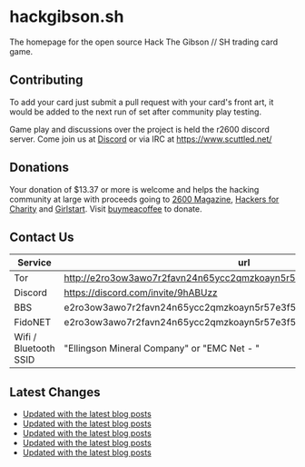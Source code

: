 # hackgibson.sh
The homepage for the open source Hack The Gibson // SH trading card game.


## Contributing

To add your card just submit a pull request with your card's front art, it would be added to the next run of set after community play testing.

Game play and discussions over the project is held the r2600 discord server. Come join us at [Discord](https://discord.com/invite/9hABUzz) or via IRC at https://www.scuttled.net/


## Donations

Your donation of $13.37 or more is welcome and helps the hacking community at large with proceeds going to [2600 Magazine](https://2600.com/), [Hackers for Charity](https://hackersforcharity.org) and [Girlstart](https://girlstart.org).  Visit [buymeacoffee](https://www.buymeacoffee.com/hackgibson.sh) to donate.


## Contact Us

Service | url
-|-
Tor | http://e2ro3ow3awo7r2favn24n65ycc2qmzkoayn5r57e3f56nvjwdcgg32ad.onion
Discord | https://discord.com/invite/9hABUzz
BBS | e2ro3ow3awo7r2favn24n65ycc2qmzkoayn5r57e3f56nvjwdcgg32ad.onion:23
FidoNET | e2ro3ow3awo7r2favn24n65ycc2qmzkoayn5r57e3f56nvjwdcgg32ad.onion:24554
Wifi / Bluetooth SSID | "Ellingson Mineral Company" or "EMC Net - <fidonet address>"

## Latest Changes
<!-- BLOG-POST-LIST:START -->
- [Updated with the latest blog posts](https://github.com/DFW2600/hackgibson.sh/commit/ee5e8ca324eae46e6acd20b60da0268aea978f0c)
- [Updated with the latest blog posts](https://github.com/DFW2600/hackgibson.sh/commit/7ffdabb3af831dce33bfb7b777130332e7b6ae42)
- [Updated with the latest blog posts](https://github.com/DFW2600/hackgibson.sh/commit/e1d4e4054909fdbf14ba974917e1343fae8aa1c6)
- [Updated with the latest blog posts](https://github.com/DFW2600/hackgibson.sh/commit/6d90a575f8300c7834aa2cf9dfc5778a9a3552d3)
- [Updated with the latest blog posts](https://github.com/DFW2600/hackgibson.sh/commit/a293ca551c17f9beac278c7bccdeaeb8c26c7848)
<!-- BLOG-POST-LIST:END -->
